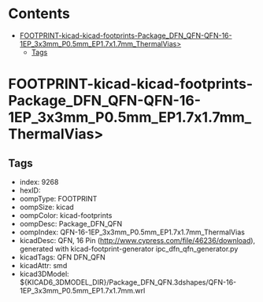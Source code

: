 



Contents
========

* [FOOTPRINT-kicad-kicad-footprints-Package_DFN_QFN-QFN-16-1EP_3x3mm_P0.5mm_EP1.7x1.7mm_ThermalVias>](#footprint-kicad-kicad-footprints-package_dfn_qfn-qfn-16-1ep_3x3mm_p05mm_ep17x17mm_thermalvias)
	* [Tags](#tags)

# FOOTPRINT-kicad-kicad-footprints-Package_DFN_QFN-QFN-16-1EP_3x3mm_P0.5mm_EP1.7x1.7mm_ThermalVias>

## Tags

- index: 9268
- hexID: 
- oompType: FOOTPRINT
- oompSize: kicad
- oompColor: kicad-footprints
- oompDesc: Package_DFN_QFN
- oompIndex: QFN-16-1EP_3x3mm_P0.5mm_EP1.7x1.7mm_ThermalVias
- kicadDesc: QFN, 16 Pin (http://www.cypress.com/file/46236/download), generated with kicad-footprint-generator ipc_dfn_qfn_generator.py
- kicadTags: QFN DFN_QFN
- kicadAttr: smd
- kicad3DModel: ${KICAD6_3DMODEL_DIR}/Package_DFN_QFN.3dshapes/QFN-16-1EP_3x3mm_P0.5mm_EP1.7x1.7mm.wrl
